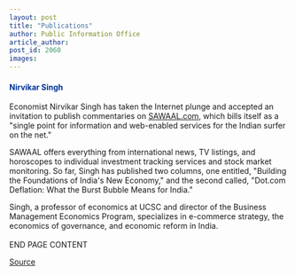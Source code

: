 ```yaml
---
layout: post
title: "Publications"
author: Public Information Office
article_author: 
post_id: 2060
images:
---
```


<h4>
  <font color="#003399">Nirvikar Singh</font>
</h4>
<p>
  Economist Nirvikar Singh has taken the Internet plunge and accepted an invitation to publish commentaries on <a href="http://www.sawaal.com/">SAWAAL.com</a>, which bills itself as a "single point for information and web-enabled services for the Indian surfer on the net."
</p>
<p>
  SAWAAL offers everything from international news, TV listings, and horoscopes to individual investment tracking services and stock market monitoring. So far, Singh has published two columns, one entitled, "Building the Foundations of India's New Economy," and the second called, "Dot.com Deflation: What the Burst Bubble Means for India."
</p>
<p>
  Singh, a professor of economics at UCSC and director of the Business Management Economics Program, specializes in e-commerce strategy, the economics of governance, and economic reform in India.<i><br></i><br>
  END PAGE CONTENT
</p>
<p><a href="http://www1.ucsc.edu/currents/00-01/01-22/publications.html" title="Permalink to publications">Source</a></p>
